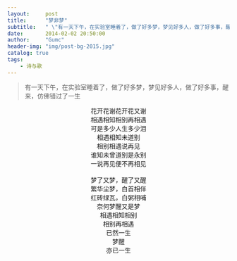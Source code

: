 ```yaml
---
layout:     post
title:      "梦非梦"
subtitle:   " \"有一天下午，在实验室睡着了，做了好多梦，梦见好多人，做了好多事，醒来，仿佛错过了一生­\""
date:       2014-02-02 20:50:00
author:     "Gumc"
header-img: "img/post-bg-2015.jpg"
catalog: true
tags:
    - 诗与歌
---
```

> 有一天下午，在实验室睡着了，做了好多梦，梦见好多人，做了好多事，醒来，仿佛错过了一生

<center>
花开花谢花开花又谢­<br/>
相遇相知相别再相遇­<br/>
可是多少人生多少泪­<br/>
相遇相知未道别­<br/>
相别相遇说再见­<br/>
谁知未曾道别是永别­<br/>
一说再见便不再相见­<br/>
­<br/>
梦了又梦，醒了又醒­<br/>
繁华尘梦，白首相伴­<br/>
红砖绿瓦，白粥相哺­<br/>
奈何梦醒又是梦­<br/>
相遇相知相别­<br/>
相别再相遇­<br/>
已然一生­<br/>
梦醒­<br/>
亦已一生­<br/>
</center>
